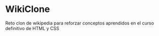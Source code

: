 # WikiClone
Reto clon de wikipedia para reforzar conceptos aprendidos en el curso definitivo de HTML y CSS
